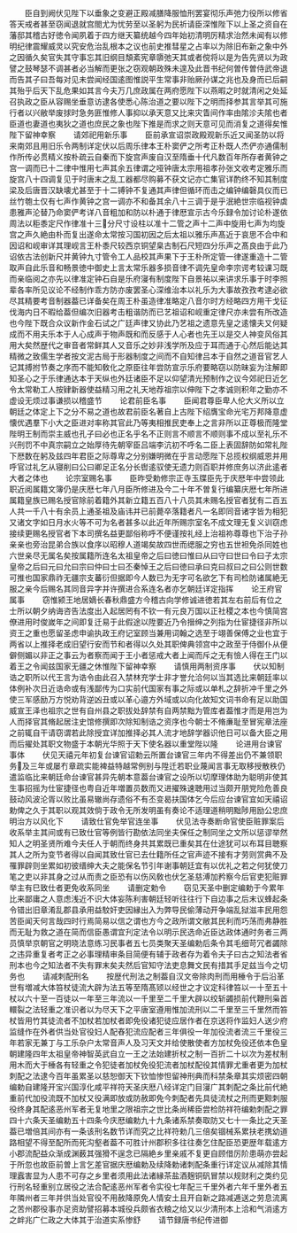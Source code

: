 <!-- { "loadSidebar": true } -->
　　臣自到阙伏见陛下以垂象之变避正殿减膳降服恤刑罢宴彻乐声弛力役所以修省答天戒者甚至窃闻退就宫閤尤为忧劳至以圣躬为民祈请臣深惟陛下以上圣之资自在藩邸其稽古好徳令闻夙着于四方继天纂统越今四年始初清明厉精求治然未闻有以修明纪律震耀威灵以究安危治乱根本之议也前史推彗星之占率以为除旧布新之象中外之因循久矣官失其守事忘其旧纲目頽紊宪章隳弛天其或者傥将以是为告先贤以为政譬之鼓琴瑟不调甚者必当解而更张之窃观朝政殊未遑及此晋书纪何曽传曽侍武帝退而告其子曰吾每对见未尝闻经国逺图惟説平生常事非贻厥孙谋之兆也及身而已后嗣其殆乎后天下乱危果如其言今夫万几庶政属在两府愿陛下以燕暇之时就清闲之处延召执政之臣从容赐坐垂意访逮各使悉心陈治道之要以陛下之明而择参其言举其可施行者以兴敝举废捄时急务匪惟修人事抑以承天意又比来灾眚间作率由隂沴夫隂也者臣道也妻道也夷狄之道也庶民之象也陛下推是而求之则天意可见而消复之道得矣惟陛下留神幸察
　　请郊祀用新乐事
　　臣前承宣诏崇政殿观新乐近又闻圣防以将来南郊且用旧乐令两制详定伏以后周乐律本王朴窦俨之所考正朴既人杰俨亦通儒制作所传必贯精义按朴疏云自秦而下旋宫声废自汉至隋垂十代凡数百年所存者黄钟之宫一调而已十二律中惟用七声其余五律谓之哑钟唐太宗用祖孝孙张文收考定雅乐而旋宫八十四调复见于时唐末之乱工器都尽购募不获文记亦亡集官详酌终不知其制度梁及后唐晋汉缺壊尤甚至于十二镈钟不复通其声律但循环而击之编钟编磬具仪而已丝竹匏土仅有七声作黄钟之宫一调亦不和备其余八十三调于是乎泯絶世宗临视钟虡患雅声沦替乃命窦俨考详八音粗加和防以朴通于律厯宣示古今乐録令加讨论朴遂依周法以秬黍定尺作律准十三分尺寸设柱以准十二管之声十二声中旋用七声为均旋宫之声久絶由朴而复出遂命太常按习国初因之后太祖以雅乐声髙近于哀思不合中和因诏和岘审详其理岘言王朴黍尺较西京铜望臬古制石尺短四分乐声之髙良由于此乃诏依古法创新尺并黄钟九寸管令工人品校其声果下于王朴所定管一律遂重造十二管取声自此乐音和畅景徳中御史上言太常乐器多损音律不调先皇命李宗谔考较课习既而亲临阅之亦先以律准定钟石自是乐府寖有制度陛下自景祐以来讲求乐事于时李照辈各率所见议论不经制作乖方防亦废罢圣心深维治本以礼乐为大事故孜孜考逮必欲尽其精要考音制器葢已详备矣在周王朴虽造律准略定八音尔时方经略四方用干戈征伐海内日不暇给葢但编次旧器考击粗谐防而已艺祖诏和岘重定律尺亦未尝有所改造也今陛下既合众议新作金石试之广廷声律又协此乃艺祖之遗意先皇之逺懐夫又何疑成而不用夫乐本于人心成声于物声既和而反感于人心者也先王以是交人神变风俗其用大矣然歴代之审音者常鲜其人又音乐之妙非浅学所及应于耳而通于心然后能达其精微之致儒生学者按文泥古局于形器制度之间而不自知律吕本于自然之道音官艺人记其搏拊节奏之序而不能知敎化之原臣往年尝防宣示乐府要略窃以防昧妄为注解即知圣心之于乐律通达本于天纵也外廷诸臣不足以仰望清光预制作之议今郊祀日近乞令太常勒工人按肄新器使益精习用之礼天地荐祖宗以伸陛下之孝诚则积年之勤亦不虚设无烦过事谦损以稽盛节
　　论君前臣名事
　　臣闻君尊臣卑人伦大义所以立朝廷之体定上下之分不易之道也故君前臣名著自上古陛下绍膺宝命光宅万邦降意虚懐优遇羣下小大之臣进对率称其官此乃等夷相推民吏奉上之言非所以正尊极而隆堂陛明王制而崇主威也孔子曰必也正名乎名不正则言不顺言不顺则事不成以至礼乐不兴刑罚不中真宗嗣立之始厚待先朝宰臣吕端李沆初不呼名二臣上表固辞防如常礼陛下厯数在躬及兹四年君臣之际尊卑之分别嫌明微在乎言动愿陛下总揽权纲威恩并用呼官过礼乞从寝削曰公曰卿足正名分长辔逺驭使无遗力则百职并修庶务以济此逺者大者之体也
　　论宗室赐名事
　　臣昨受勅修宗正寺玉牒臣先于庆厯年中尝领此职近阅属籍文簿仍是庆厯七年八月臣所修进及今二十年不曽复行编纂庆厯七年所进属籍皇族已赐名授官除前着籍外其新立籍五百八十八员其未赐名授官者犹有二百五人共一千八十有余员上通圣祖及庙讳并已前薨卒落籍者凡一名即同音诸字皆为相犯又诸文字如日月水火等不可为名者甚多以此近年所赐宗室名不成文理无复义训窃虑接续更赐名授官者下本司撰名益更鄙俗称呼不便谨按礼经上治祖祢尊尊也下治子孙亲亲也旁治昆弟合族以食序以昭穆人道竭矣故四世而缌服之穷也五世袒免杀同姓也六世亲尽无属名矣按属籍所连名太祖皇帝之后曰徳曰惟曰从曰守曰世曰令曰子太宗皇帝之后曰元曰允曰宗曰仲曰士曰丕秦悼王之后曰徳曰承曰克曰叔曰之曰公则世数可推也国家鼎祚无疆宗支蕃衍但据即今人数已为无字可名欲乞下有司检防诸属絶无服之亲今后赐名其同音异字并许撰进合系连名者亦乞朝廷详定指挥
　　论王府官属事
　　窃惟颍王地居嫡长春秋鼎盛方今稽古向学修诚进徳若其左右前后有位之士所以朝夕纳诲咨告法度出入起居罔有不钦一有元良万国以正社稷之本也今慎简宫僚进用时俊嵗年之间即复迁易于此假途以陞要近乃令搢绅之列指为仕宦捷径非所以资王之重也愿留圣虑申谕执政王府记室顾当兼用词翰之选至于翊善保傅之业也宜于两省以上推择老成旧望行安而节和者得以久处其职俾典领宫中之政至于侍御仆从便僻侧媚以非正之事云为者察而闻于王小者惩戒大者上闻而斥之无有憸人得在王门以着王之令闻兹国家无疆之休惟陛下留神幸察
　　请慎用两制资序事
　　伏以知制诰之职所以代王言为诰令由此召入禁林充学士非才誉允洽何以当其选比来朝廷率以体例补次日近诰命或有浅鄙传为口实前代国家有事之际或以单札之辞折冲千里之外使三军感励万方悦劝背逆凶丑或以革心邉方外域或以向化故知文词书命有足以助国威宣王泽也祖宗之世有自州县之职拔处辞禁有自两禁黜为管库者葢惟才而是用岂为人而择官其脩起居注史馆修撰即次除知制诰之资序也今朝士不脩亷耻至冒宪章法座之前辄自干请窃谓若此除授宜详加推择必其人流才地辞学器识他日可以备大臣之用而后擢处其职文物盛于本朝光华照于天下使名器以重堂陛以隆
　　论进用台谏官事体
　　伏见天禧元年初复台谏官诏勅云所置台谏官三年内不得差出仍不兼领职务及三年或屡冇章疏实能裨益特越常例别与陞迁若职业蔑闻言事无取移授散秩仍遣监临比来朝廷命台谏官甚异先朝本意葢台谏官之设所以切摩理体助为聪明非使其生事招摇为仕宦捷径也粤自近年増置员数而又进擢殊速聴用过当颇开朋党险危善良鼓动风波沦胥以败比虽易辙尚存遗俗不有丕变曷扶国体乞今后应台谏官宜如天禧诏勅俾之久于其职以观其效倘于政令无所发明虽有奏论不适理道稍明黜陟用励公忠庶明治方以风化下
　　请致仕官免举官连坐事
　　伏见法寺奏断命官使臣赃罪案后收系举主其间或有已致仕官等例皆行勘依法同坐夫保任之制同坐之文所以惩谬举然知人之明圣贤所难今夫任人于朝而终身共其累既已重矣其在仕途犹可以布耳目聴察其人之所为变节者得以自闻其致仕官已去仕籍所任之官声迹不接有才劳则赏典不及罹罪辟则坐累如初彼缙绅大夫之能保名节引年谢事朝廷宜有以优礼之若之何犹使刀笔之吏以非其身之过从而责之臣恐有以伤风敎也伏乞圣慈溥加矜察今后官吏犯赃罪举主有巳致仕者更免收系同坐
　　请删定勅令
　　窃见天圣中删定编勅于今累年比来鄙庸之人意虑浅近不识大体妄陈利害朝廷轻听往往行下自边事之后末议蜂起条令错出旧章淆乱郡县承用益駮奸吏因縁出入为弊导民偷薄动开争端乱狱滋丰民用怨苦臣闻天何言哉四时行焉简易以信之谓也方今之政所谓文敝其民利而巧荡而弗静胜而无耻为救之道在简而信臣愚谓宜刋定法令以明示民选命近臣达政体通时务者三两员慎举京朝官之明晓法意练习民事者五七员类聚天圣编勅后条令其毛细苛冗者蠲除之违异重复者考正之必事理精审条目简便有辅于政者存为着令夫子曰古之知法者省刑本也今之知法者不失有罪末矣夫然后官知守法吏息舞文民有措其手足兹当今之切务也
　　请减刺配刑名
　　按歴代刑法之制葢自汉文帝除肉刑而用棰令于后沿革世有増减大体笞杖徒流大辟为法五等至隋髙颎以经世之才议定科律笞以一十至五十杖以六十至一百徒以一年至三年流以一千里至二千里大辟以绞斩蠲损前代鞭刑枭首轘裂之法轻重之准识者以为尽天下之平唐室遵用惟加流刑以二千里至三千里然而笞杖皆用竹其徒流者不加杖若加杖者即免役诸犯徒应居作者在京送将作监妇人送少府监缝作在外者供当处官役妇人配舂犯流应配者三年俱役一年加役流者流三千里役三年若家无兼丁与工乐杂户太常音声人及习天文并给使散使者方加杖免役还依本色皇朝建隆四年太祖皇帝神智英武自立一王之法始建折杖之制一百折二十以次为差杖制用木而大于棰各有轻重之令犯徒者加杖免役犯流者加杖配役其情罪尤重者更为加杖刺配之法逮今百年虽累圣以慈恕御天下钦恤惨怛留神刑典而科禁条章其实烦密四朝编勅自建隆开宝兴国淳化咸平祥符天圣庆厯八经详定门目寖广其刺配之条比前代絶重前代加役流既不加杖又役满即放或防赦即免今刺配者先具徒流杖之刑而更黥刺服役终身其配逺恶州军者无复地里之限祖宗之世比条尚稀臣尝检防祥符编勅刺配之罪四十六条天圣编勅五十四条今庆厯编勅九十九条诸系禁奏取防又七十一条比之天圣葢已増倍其间亦有一条该刑名数节详而究之比祥符勅几三倍矣锢械系累扶老携幼道路相望不得至配所而死沟壑者葢不可胜计州郡积多往往奏乞住配臣恐更歴年载逺方小郡流配益众渐成渊薮其强猾不逞念已隔絶乡里亲戚不复更自顾借厉阶患萌亦尝起于所忽也故臣前曽上言乞差官据庆厯编勅及续降勅诸刺配条重行详定议从减除其情理蠧害显为人患不可存之乡里者须用此法诸縁茶盐酒麹铜矾冒禁以规财利之类约见行刑名轻重别立居役之法合配逺恶州军者令实役七年配三千里外者六年千里外者五年隣州者三年并供当处官役不用赦降原免人情安土且开自新之路减逓送之劳息流离之苦州郡役事亦足资助譬招募本城役兵颇省衣粮之给又以少清刑本上洽和气消逺方之衅兆广仁政之大体其于治道实系惨舒
　　请节録唐书纪传进御
